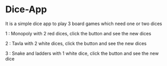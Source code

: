 # Dice-App
It is a simple dice app to play 3 board games which need one or two dices

1 : Monopoly with 2 red dices, click the button and see the new dices

2 : Tavla with 2 white dices, click the button and see the new dices

3 : Snake and ladders with 1 white dice, click the button and see the new dice
